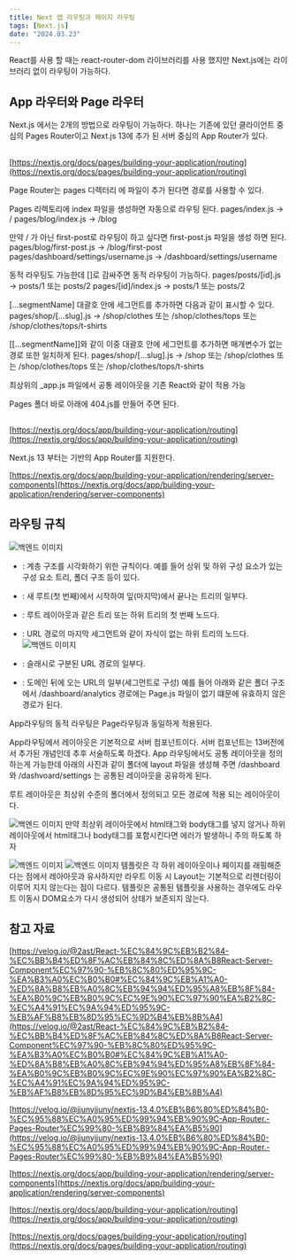 ```yaml
---
title: Next 앱 라우팅과 페이지 라우팅
tags: [Next.js]
date: "2024.03.23"
---
```

React를 사용 할 때는 react-router-dom 라이브러리를 사용 했지만 Next.js에는 라이브러리 없이 라우팅이 가능하다.

## App 라우터와 Page 라우터 

Next.js 에서는 2개의 방법으로 라우팅이 가능하다. 하나는 기존에 있던 클라이언트 중심의 Pages Router이고 Next.js 13에 추가 된 서버 중심의 App Router가 있다.

##    

[https://nextjs.org/docs/pages/building-your-application/routing](https://nextjs.org/docs/pages/building-your-application/routing) 

Page Router는 pages 디렉터리 에 파일이 추가 된다면 경로를 사용할 수 있다.

Pages 리렉토리에 index 파일을 생성하면 자동으로 라우팅 된다. pages/index.js → / pages/blog/index.js → /blog

만약 / 가 아닌 first-post로 라우팅이 하고 싶다면 first-post.js 파일을 생성 하면 된다. pages/blog/first-post.js → /blog/first-post pages/dashboard/settings/username.js → /dashboard/settings/username

동적 라우팅도 가능한데 []로 감싸주면 동적 라우팅이 가능하다. pages/posts/[id].js → posts/1 또는 posts/2 pages/[id]/index.js → posts/1 또는 posts/2

[...segmentName] 대괄호 안에 세그먼트를 추가하면 다음과 같이 표시할 수 있다. pages/shop/[...slug].js → /shop/clothes 또는 /shop/clothes/tops 또는 /shop/clothes/tops/t-shirts

[[...segmentName]]와 같이 이중 대괄호 안에 세그먼트를 추가하면 매개변수가 없는 경로 또한 일치하게 된다. pages/shop/[...slug].js → /shop 또는 /shop/clothes 또는 /shop/clothes/tops 또는 /shop/clothes/tops/t-shirts

최상위의 _app.js 파일에서 공통 레이아웃을 기존 React와 같이 적용 가능

Pages 폴더 바로 아래에 404.js를 만들어 주면 된다.

##    

[https://nextjs.org/docs/app/building-your-application/routing](https://nextjs.org/docs/app/building-your-application/routing) 

Next.js 13 부터는 기반의 App Router를 지원한다.

[https://nextjs.org/docs/app/building-your-application/rendering/server-components](https://nextjs.org/docs/app/building-your-application/rendering/server-components) 

## 라우팅 규칙 

![백엔드 이미지](/img/next/AppRouteNPageRoute/terminology-component-tree.avif)
 

-  : 계층 구조를 시각화하기 위한 규칙이다. 예를
              들어 상위 및 하위 구성 요소가 있는 구성 요소 트리, 폴더 구조 등이
              있다.
-  : 새 루트(첫 번째)에서 시작하여 잎(마지막)에서
              끝나는 트리의 일부다.
-  : 루트 레이아웃과 같은 트리 또는 하위 트리의 첫 번째
              노드다.
-  : URL 경로의 마지막 세그먼트와 같이 자식이 없는 하위
              트리의 노드다.
![백엔드 이미지](/img/next/AppRouteNPageRoute/terminology-url-anatomy.avif)
 

-  : 슬래시로 구분된 URL 경로의 일부다.
-  : 도메인 뒤에 오는 URL의 일부(세그먼트로 구성)
예를 들어 아래와 같은 폴더 구조에서 /dashboard/analytics 경로에는 Page.js 파일이 없기 떄문에 유효하지 않은 경로가 된다.

App라우팅의 동적 라우팅은 Page라우팅과 동일하게 적용된다.

App라우팅에서 레이아웃은 기본적으로 서버 컴포넌트이다. 서버 컴포넌트는 13버전에서 추가된 개념인데 추후 서술하도록 하겠다. App 라우팅에서도 공통 레이아웃을 정의하는게 가능한데 아래의 사진과 같이 폴더에 layout 파일을 생성해 주면 /dashboard 와 /dashvoard/settings 는 공통된 레이아웃을 공유하게 된다.

루트 레이아웃은 최상위 수준의 폴더에서 정의되고 모든 경로에 적용 되는 레이아웃이다.

![백엔드 이미지](/img/next/AppRouteNPageRoute/defining-routes.avif)
만약 최상위 레이아웃에서 html태그와 body태그를 넣지 않거나 하위 레이아웃에서 html태그나 body태그를 포함시킨다면 에러가 발생하니 주의 하도록 하자

![백엔드 이미지](/img/next/AppRouteNPageRoute/캡처.png)
![백엔드 이미지](/img/next/AppRouteNPageRoute/캡처1.png)
템플릿은 각 하위 레이아웃이나 페이지를 래핑해준다는 점에서 레아아웃과 유사하지만 라우트 이동 시 Layout는 기본적으로 리렌더링이 이루어 지지 않는다는 점이 다르다. 템플릿은 공통된 탬플릿을 사용하는 경우에도 라우트 이동시 DOM요소가 다시 생성되어 상태가 보존되지 않는다.

## 참고 자료 

[https://velog.io/@2ast/React-%EC%84%9C%EB%B2%84-%EC%BB%B4%ED%8F%AC%EB%84%8C%ED%8A%B8React-Server-Component%EC%97%90-%EB%8C%80%ED%95%9C-%EA%B3%A0%EC%B0%B0#%EC%84%9C%EB%A1%A0-%ED%8A%B8%EB%A0%8C%EB%94%94%ED%95%A8%EB%8F%84-%EA%B0%9C%EB%B0%9C%EC%9E%90%EC%97%90%EA%B2%8C-%EC%A4%91%EC%9A%94%ED%95%9C-%EB%AF%B8%EB%8D%95%EC%9D%B4%EB%8B%A4](https://velog.io/@2ast/React-%EC%84%9C%EB%B2%84-%EC%BB%B4%ED%8F%AC%EB%84%8C%ED%8A%B8React-Server-Component%EC%97%90-%EB%8C%80%ED%95%9C-%EA%B3%A0%EC%B0%B0#%EC%84%9C%EB%A1%A0-%ED%8A%B8%EB%A0%8C%EB%94%94%ED%95%A8%EB%8F%84-%EA%B0%9C%EB%B0%9C%EC%9E%90%EC%97%90%EA%B2%8C-%EC%A4%91%EC%9A%94%ED%95%9C-%EB%AF%B8%EB%8D%95%EC%9D%B4%EB%8B%A4) 

[https://velog.io/@jjunyjjuny/nextjs-13.4.0%EB%B6%80%ED%84%B0-%EC%95%88%EC%A0%95%ED%99%94%EB%90%9C-App-Router.-Pages-Router%EC%99%80-%EB%B9%84%EA%B5%90](https://velog.io/@jjunyjjuny/nextjs-13.4.0%EB%B6%80%ED%84%B0-%EC%95%88%EC%A0%95%ED%99%94%EB%90%9C-App-Router.-Pages-Router%EC%99%80-%EB%B9%84%EA%B5%90) 

[https://nextjs.org/docs/app/building-your-application/rendering/server-components](https://nextjs.org/docs/app/building-your-application/rendering/server-components) 

[https://nextjs.org/docs/app/building-your-application/routing](https://nextjs.org/docs/app/building-your-application/routing) 

[https://nextjs.org/docs/pages/building-your-application/routing](https://nextjs.org/docs/pages/building-your-application/routing) 
